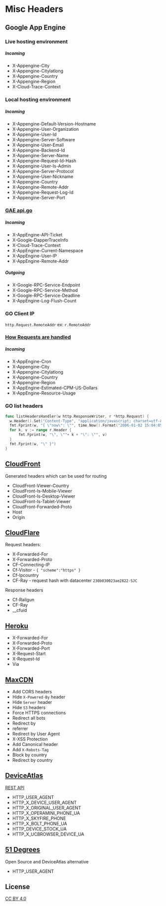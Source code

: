 # Misc Headers

## Google App Engine

### Live hosting environment

##### Incoming

- X-Appengine-City
- X-Appengine-Citylatlong
- X-Appengine-Country
- X-Appengine-Region
- X-Cloud-Trace-Context

### Local hosting environment

##### Incoming

- X-Appengine-Default-Version-Hostname
- X-Appengine-User-Organization
- X-Appengine-User-Id
- X-Appengine-Server-Software
- X-Appengine-User-Email
- X-Appengine-Backend-Id
- X-Appengine-Server-Name
- X-Appengine-Request-Id-Hash
- X-Appengine-User-Is-Admin
- X-Appengine-Server-Protocol
- X-Appengine-User-Nickname
- X-Appengine-Country
- X-Appengine-Remote-Addr
- X-Appengine-Request-Log-Id
- X-Appengine-Server-Port

### [GAE api.go](http://github.com/golang/appengine/blob/master/internal/api.go)

##### Incoming

- X-AppEngine-API-Ticket
- X-Google-DapperTraceInfo
- X-Cloud-Trace-Context
- X-AppEngine-Current-Namespace
- X-AppEngine-User-IP
- X-AppEngine-Remote-Addr

##### Outgoing

- X-Google-RPC-Service-Endpoint
- X-Google-RPC-Service-Method
- X-Google-RPC-Service-Deadline
- X-AppEngine-Log-Flush-Count
 
### GO Client IP

`http.Request.RemoteAddr` ex: `r.RemoteAddr`

### [How Requests are handled](http://cloud.google.com/appengine/docs/flexible/nodejs/how-requests-are-handled)

##### Incoming

- X-AppEngine-Cron
- X-Appengine-City
- X-Appengine-Citylatlong
- X-Appengine-Country
- X-Appengine-Region
- X-AppEngine-Estimated-CPM-US-Dollars
- X-AppEngine-Resource-Usage


### GO list headers

```go
func listHeadersHandler(w http.ResponseWriter, r *http.Request) {
  w.Header().Set("Content-Type", "application/javascript; charset=utf-8")
  fmt.Fprint(w, "{ \"now\": \"", time.Now().Format("2006-01-02 15:04:05"))
  for k, v := range r.Header {
      fmt.Fprint(w, "\", \""+ k + "\": \"", v)
  }
  fmt.Fprint(w, "\" }")
}
```


## [CloudFront](https://aws.amazon.com/blogs/aws/enhanced-cloudfront-customization/)

Generated headers which can be used for routing

- CloudFront-Viewer-Country
- CloudFront-Is-Mobile-Viewer
- CloudFront-Is-Desktop-Viewer
- CloudFront-Is-Tablet-Viewer
- CloudFront-Forwarded-Proto
- Host
- Origin

## [CloudFlare](https://support.cloudflare.com/hc/en-us/articles/200170986-How-does-CloudFlare-handle-HTTP-Request-headers-)

Request headers:

- X-Forwarded-For 
- X-Forwarded-Proto
- CF-Connecting-IP 
- Cf-Visitor - `{ "scheme":"https" }`
- Cf-Ipcountry
- CF-Ray - request hash with datacenter `230b030023ae2822-SJC`

Response headers

- Cf-Railgun
- CF-Ray
- __cfuid

## [Heroku](https://devcenter.heroku.com/articles/http-routing)

- X-Forwarded-For
- X-Forwarded-Proto
- X-Forwarded-Port
- X-Request-Start
- X-Request-Id
- Via

## [MaxCDN](https://www.maxcdn.com/one/tutorial/edge-rules-recipes/)

- Add CORS headers
- Hide `X-Powered-By` header
- Hide `Server` header
- Hide `S3` headers
- Force HTTPS connections
- Redirect all bots
- Redirect by
- referrer
- Redirect by User Agent
- X-XSS Protection
- Add Canonical header
- Add `X-Robots-Tag`
- Block by country
- Redirect by country

## [DeviceAtlas](https://deviceatlas.com/resources/side-loaded-browser-handling)

[REST API](https://deviceatlas.com/resources/rest-api)

- HTTP_USER_AGENT
- HTTP_X_DEVICE_USER_AGENT
- HTTP_X_ORIGINAL_USER_AGENT
- HTTP_X_OPERAMINI_PHONE_UA
- HTTP_X_SKYFIRE_PHONE
- HTTP_X_BOLT_PHONE_UA
- HTTP_DEVICE_STOCK_UA
- HTTP_X_UCBROWSER_DEVICE_UA

## [51 Degrees](https://51degrees.com/prices/on-premise)

Open Source and DeviceAtlas alternative

- HTTP_USER_AGENT

## License

[CC BY 4.0](https://creativecommons.org/licenses/by/4.0/)
